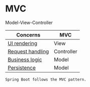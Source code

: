 # MVC

Model-View-Controller

| Concerns                                            | MVC        |
| --------------------------------------------------- | ---------- |
| [UI rendering](../concerns/ui-rendering.md)         | View       |
| [Request handling](../concerns/request-handling.md) | Controller |
| [Business logic](../concerns/business-logic.md)     | Model      |
| [Persistence](../concerns/persistence.md)           | Model      |

```admonish example title="Spring Boot"
Spring Boot follows the MVC pattern.
```
